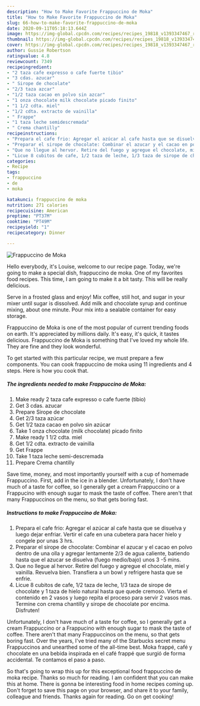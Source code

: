 ```yaml
---
description: "How to Make Favorite Frappuccino de Moka"
title: "How to Make Favorite Frappuccino de Moka"
slug: 66-how-to-make-favorite-frappuccino-de-moka
date: 2020-09-11T05:18:13.644Z
image: https://img-global.cpcdn.com/recipes/recipes_19818_v1393347467_receta_foto_00019818/751x532cq70/frappuccino-de-moka-foto-principal.jpg
thumbnail: https://img-global.cpcdn.com/recipes/recipes_19818_v1393347467_receta_foto_00019818/751x532cq70/frappuccino-de-moka-foto-principal.jpg
cover: https://img-global.cpcdn.com/recipes/recipes_19818_v1393347467_receta_foto_00019818/751x532cq70/frappuccino-de-moka-foto-principal.jpg
author: Gussie Robertson
ratingvalue: 4.8
reviewcount: 7349
recipeingredient:
- "2 taza cafe expresso o cafe fuerte tibio"
- "3 cdas. azucar"
- " Sirope de chocolate"
- "2/3 taza azcar"
- "1/2 taza cacao en polvo sin azcar"
- "1 onza chocolate milk chocolate picado finito"
- "1 1/2 cdta. miel"
- "1/2 cdta. extracto de vainilla"
- " Frappe"
- "1 taza leche semidescremada"
- " Crema chantilly"
recipeinstructions:
- "Prepara el cafe frio: Agregar el azúcar al cafe hasta que se disuelva y luego dejar enfriar. Vertir el cafe en una cubetera para hacer hielo y congele por unas 3 hrs."
- "Preparar el sirope de chocolate: Combinar el azucar y el cacao en polvo dentro de una olla y agregar lentamente 2/3 de agua caliente, batiendo hasta que el azucar se disuelva (fuego medio/bajo) unos 3 -5 mins."
- "Que no llegue al hervor. Retire del fuego y agregue el chocolate, miel y vainilla. Revuelva bien. Transfiera a un bowl y refrigere hasta que se enfrie."
- "Licue 8 cubitos de cafe, 1/2 taza de leche, 1/3 taza de sirope de chocolate y 1 taza de hielo natural hasta que quede cremoso. Vierta el contenido en 2 vasos y luego repita el proceso para servir 2 vasos mas. Termine con  crema chantilly y sirope de chocolate por encima. Disfruten!"
categories:
- Recipe
tags:
- frappuccino
- de
- moka

katakunci: frappuccino de moka 
nutrition: 271 calories
recipecuisine: American
preptime: "PT37M"
cooktime: "PT49M"
recipeyield: "1"
recipecategory: Dinner

---
```



![Frappuccino de Moka](https://img-global.cpcdn.com/recipes/recipes_19818_v1393347467_receta_foto_00019818/751x532cq70/frappuccino-de-moka-foto-principal.jpg)

Hello everybody, it's Louise, welcome to our recipe page. Today, we're going to make a special dish, frappuccino de moka. One of my favorites food recipes. This time, I am going to make it a bit tasty. This will be really delicious.

Serve in a frosted glass and enjoy! Mix coffee, still hot, and sugar in your mixer until sugar is dissolved. Add milk and chocolate syrup and continue mixing, about one minute. Pour mix into a sealable container for easy storage.

Frappuccino de Moka is one of the most popular of current trending foods on earth. It's appreciated by millions daily. It's easy, it's quick, it tastes delicious. Frappuccino de Moka is something that I've loved my whole life. They are fine and they look wonderful.


To get started with this particular recipe, we must prepare a few components. You can cook frappuccino de moka using 11 ingredients and 4 steps. Here is how you cook that.

<!--inarticleads1-->

##### The ingredients needed to make Frappuccino de Moka:

1. Make ready 2 taza cafe expresso o cafe fuerte (tibio)
1. Get 3 cdas. azucar
1. Prepare  Sirope de chocolate
1. Get 2/3 taza azúcar
1. Get 1/2 taza cacao en polvo sin azúcar
1. Take 1 onza chocolate (milk chocolate) picado finito
1. Make ready 1 1/2 cdta. miel
1. Get 1/2 cdta. extracto de vainilla
1. Get  Frappe
1. Take 1 taza leche semi-descremada
1. Prepare  Crema chantilly


Save time, money, and most importantly yourself with a cup of homemade Frappuccino. First, add in the ice in a blender. Unfortunately, I don&#39;t have much of a taste for coffee, so I generally get a cream Frappuccino or a Frappucino with enough sugar to mask the taste of coffee. There aren&#39;t that many Frappuccinos on the menu, so that gets boring fast. 

<!--inarticleads2-->

##### Instructions to make Frappuccino de Moka:

1. Prepara el cafe frio: Agregar el azúcar al cafe hasta que se disuelva y luego dejar enfriar. Vertir el cafe en una cubetera para hacer hielo y congele por unas 3 hrs.
1. Preparar el sirope de chocolate: Combinar el azucar y el cacao en polvo dentro de una olla y agregar lentamente 2/3 de agua caliente, batiendo hasta que el azucar se disuelva (fuego medio/bajo) unos 3 -5 mins.
1. Que no llegue al hervor. Retire del fuego y agregue el chocolate, miel y vainilla. Revuelva bien. Transfiera a un bowl y refrigere hasta que se enfrie.
1. Licue 8 cubitos de cafe, 1/2 taza de leche, 1/3 taza de sirope de chocolate y 1 taza de hielo natural hasta que quede cremoso. Vierta el contenido en 2 vasos y luego repita el proceso para servir 2 vasos mas. Termine con  crema chantilly y sirope de chocolate por encima. Disfruten!


Unfortunately, I don&#39;t have much of a taste for coffee, so I generally get a cream Frappuccino or a Frappucino with enough sugar to mask the taste of coffee. There aren&#39;t that many Frappuccinos on the menu, so that gets boring fast. Over the years, I&#39;ve tried many of the Starbucks secret menu Frappuccinos and unearthed some of the all-time best. Moka frappé, café y chocolate en una bebida inspirada en el café frappé que surgió de forma accidental. Te contamos el paso a paso. 

So that's going to wrap this up for this exceptional food frappuccino de moka recipe. Thanks so much for reading. I am confident that you can make this at home. There is gonna be interesting food in home recipes coming up. Don't forget to save this page on your browser, and share it to your family, colleague and friends. Thanks again for reading. Go on get cooking!
